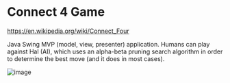 # Connect 4 Game

https://en.wikipedia.org/wiki/Connect_Four

Java Swing MVP (model, view, presenter) application.
Humans can play against Hal (AI), which uses an alpha-beta pruning search algorithm in order to determine the best move (and it does in most cases).

![image](https://cloud.githubusercontent.com/assets/3248824/13434033/5b64d89c-dfcc-11e5-8dd0-83cd00c107c1.png)
